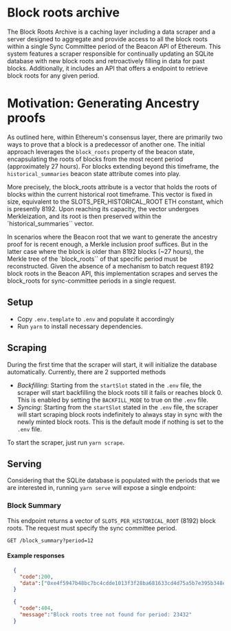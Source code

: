 # Block roots archive

The Block Roots Archive is a caching layer including a data scraper and a server designed to aggregate and provide access to all the block roots within a single Sync Committee period of the Beacon API of Ethereum. This system features a scraper responsible for continually updating an SQLite database with new block roots and retroactively filling in data for past blocks. Additionally, it includes an API that offers a endpoint to retrieve block roots for any given period.

# Motivation: Generating Ancestry proofs

As outlined here, within Ethereum's consensus layer, there are primarily two ways to prove that a block is a predecessor of another one. The initial approach leverages the `block_roots` property of the beacon state, encapsulating the roots of blocks from the most recent period (approximately 27 hours). For blocks extending beyond this timeframe, the `historical_summaries` beacon state attribute comes into play.

More precisely, the block_roots attribute is a vector that holds the roots of blocks within the current historical root timeframe. This vector is fixed in size, equivalent to the SLOTS_PER_HISTORICAL_ROOT ETH constant, which is presently 8192. Upon reaching its capacity, the vector undergoes Merkleization, and its root is then preserved within the `historical_summaries`` vector.

In scenarios where the Beacon root that we want to generate the ancestry proof for is recent enough, a Merkle inclusion proof suffices. But in the latter case where the block is older than 8192 blocks (~27 hours), the Merkle tree of the `block_roots`` of that specific period must be reconstructed. Given the absence of a mechanism to batch request 8192 block roots in the Beacon API, this implementation scrapes and serves the block_roots for sync-committee periods in a single request. 

## Setup

- Copy `.env.template` to `.env` and populate it accordingly 
- Run `yarn` to install necessary dependencies.

## Scraping

During the first time that the scraper will start, it will initialize the database automatically. Currently, there are 2 supported methods

- *Backfilling*: Starting from the `startSlot` stated in the `.env` file, the scraper will start backfilling the block roots till it fails or reaches block 0. This is enabled by setting the `BACKFILL_MODE` to true on the `.env` file.
- *Syncing*: Starting from the `startSlot` stated in the `.env` file, the scraper will start scraping block roots indefinitely to always stay in sync with the newly minted block roots. This is the default mode if nothing is set to the `.env` file.

To start the scraper, just run `yarn scrape`.

## Serving

Considering that the SQLite database is populated with the periods that we are interested in, running `yarn serve` will expose a single endpoint:

### Block Summary

This endpoint returns a vector of `SLOTS_PER_HISTORICAL_ROOT` (8192) block roots. The request must specify the sync committee period.

```http
GET /block_summary?period=12
```

#### Example responses

```json
  {
    "code":200,
    "data":["0xe4f5947b48bc7bc4cdde1013f3f28ba681633cd4d75a5b7e395b348e38111704", ".", ".", "." ]
  }
```

```json
  {
    "code":404,
    "message":"Block roots tree not found for period: 23432"
  }
```
